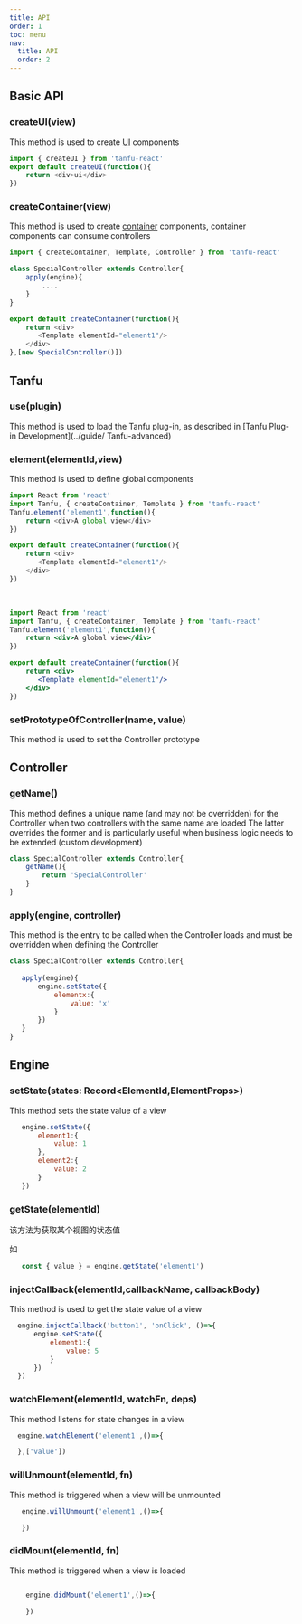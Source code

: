 ```yaml
---
title: API
order: 1
toc: menu
nav:
  title: API
  order: 2
---
```


## Basic API

### createUI(view)
This method is used to create [UI](../guide/concepts) components



```js
import { createUI } from 'tanfu-react'
export default createUI(function(){
    return <div>ui</div>
})
```

### createContainer(view)

This method is used to create [container](../guide/concepts) components, container components can consume controllers

```js
import { createContainer, Template, Controller } from 'tanfu-react'

class SpecialController extends Controller{
    apply(engine){
        ....
    }
}

export default createContainer(function(){
    return <div>
       <Template elementId="element1"/>
    </div>
},[new SpecialController()])
```

## Tanfu

### use(plugin)

This method is used to load the Tanfu plug-in, as described in [Tanfu Plug-in Development](../guide/ Tanfu-advanced)

### element(elementId,view)

This method is used to define global components


```js
import React from 'react'
import Tanfu, { createContainer, Template } from 'tanfu-react'
Tanfu.element('element1',function(){
    return <div>A global view</div>
})

export default createContainer(function(){
    return <div>
       <Template elementId="element1"/>
    </div>
})
```
<br/>

```jsx
import React from 'react'
import Tanfu, { createContainer, Template } from 'tanfu-react'
Tanfu.element('element1',function(){
    return <div>A global view</div>
})

export default createContainer(function(){
    return <div>
       <Template elementId="element1"/>
    </div>
})
```

### setPrototypeOfController(name, value)

This method is used to set the Controller prototype

## Controller

### getName()
This method defines a unique name (and may not be overridden) for the Controller when two controllers with the same name are loaded
The latter overrides the former and is particularly useful when business logic needs to be extended (custom development)

```js
class SpecialController extends Controller{
    getName(){
        return 'SpecialController'
    }
}
```

### apply(engine, controller)

This method is the entry to be called when the Controller loads and must be overridden when defining the Controller

```js
class SpecialController extends Controller{
   
   apply(engine){
       engine.setState({
           elementx:{
               value: 'x'
           }
       })
   }
}
```

## Engine

### setState(states: Record<ElementId,ElementProps>)

This method sets the state value of a view


```js
   engine.setState({
       element1:{
           value: 1
       },
       element2:{
           value: 2
       }
   })
```

### getState(elementId)

该方法为获取某个视图的状态值

如
```js
   const { value } = engine.getState('element1')

```

### injectCallback(elementId,callbackName, callbackBody)

This method is used to get the state value of a view


```js
  engine.injectCallback('button1', 'onClick', ()=>{
      engine.setState({
          element1:{
              value: 5
          }
      })
  })
```

### watchElement(elementId, watchFn, deps)

This method listens for state changes in a view

```js
  engine.watchElement('element1',()=>{

  },['value'])
```

### willUnmount(elementId, fn)

This method is triggered when a view will be unmounted


```js
   engine.willUnmount('element1',()=>{

   })
```

### didMount(elementId, fn)

This method is triggered when a view is loaded


```js

    engine.didMount('element1',()=>{
        
    })
```
